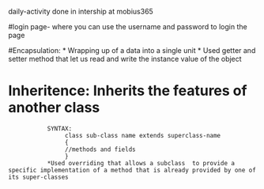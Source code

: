 daily-activity done in intership at mobius365


#login page- where you can use the username and password to login the page

#Encapsulation: * Wrapping up of a data into a single unit
                * Used getter and setter method that let us read and write the instance value of the object
# Inheritence: Inherits the features of another class
               SYNTAX:
                    class sub-class name extends superclass-name
                    {
                    //methods and fields
                    }
               *Used overriding that allows a subclass  to provide a specific implementation of a method that is already provided by one of its super-classes 
